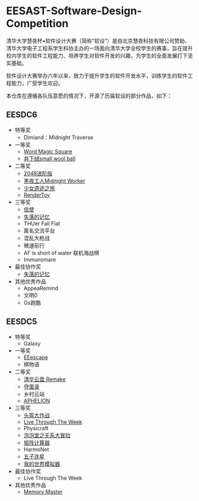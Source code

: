 # EESAST-Software-Design-Competition

清华大学慧夜杯•软件设计大赛（简称“软设”）是由北京慧夜科技有限公司赞助、清华大学电子工程系学生科协主办的一场面向清华大学全校学生的赛事，旨在提升校内学生的软件工程能力、培养学生对软件开发的兴趣，为学生的全面发展打下坚实基础。

软件设计大赛举办六年以来，致力于提升学生的软件开发水平，训练学生的软件工程能力，广受学生欢迎。

本仓库在遵循各队伍意愿的情况下，开源了历届软设的部分作品，如下：

## EESDC6
- 特等奖
  - Dimland：Midnight Traverse
- 一等奖
  - [Word Magic Square](https://github.com/EESAST-Software-Design-Competition/EESDC6-Word-Magic-Square)
  - [井下绒small wool ball](https://github.com/EESAST-Software-Design-Competition/EESDC6-small-wool-ball)
- 二等奖
  - [2048进阶版](https://github.com/EESAST-Software-Design-Competition/EESDC6-2048-Advanced-Version)
  - [黑夜工人Midnight Worker](https://github.com/EESAST-Software-Design-Competition/EESDC6-Midnight-Worker)
  - [少女遗迹之旅](https://github.com/EESAST-Software-Design-Competition/EESDC6-Maiden-Journey-to-the-Ruins)
  - [RenderToy](https://github.com/EESAST-Software-Design-Competition/EESDC6-RenderToy)
- 三等奖
  - [信使](https://github.com/EESAST-Software-Design-Competition/EESDC6-Messengers)
  - [失落的记忆](https://github.com/EESAST-Software-Design-Competition/EESDC6-The-Lost-Memories)
  - THUer Fall Flat
  - 匿名交流平台
  - 混乱大枪战
  - 微速前行
  - AF is short of water 联机海战棋
  - Immunomare
- 最佳协作奖
  - [失落的记忆](https://github.com/EESAST-Software-Design-Competition/EESDC6-The-Lost-Memories)
- 其他优秀作品
  - AppeaRemind
  - 文明0
  - Gs跑酷

## EESDC5
- 特等奖
  - Galaxy
- 一等奖
  - [EEescape](https://github.com/EESAST-Software-Design-Competition/EESDC5-EEescape)
  - 棋物语
- 二等奖
  - [清华云盘 Remake](https://github.com/EESAST-Software-Design-Competition/EESDC5-Tsinghua-Cloud-Remake)
  - [夺蛋录](https://github.com/EESAST-Software-Design-Competition/EESDC5-Egg-Snatchers)
  - 乡村云站
  - [APHELION](https://github.com/EESAST-Software-Design-Competition/EESDC5-APHELION)
- 三等奖
  - [头盔大作战](https://github.com/EESAST-Software-Design-Competition/EESDC5-Helmet-Battle)
  - [Live Through The Week](https://github.com/EESAST-Software-Design-Competition/EESDC5-Live-Through-The-Week)
  - Physicraft
  - [泡泡堂之无系大冒险](https://github.com/EESAST-Software-Design-Competition/EESDC5-Bubble-Hall-EEAdventure)
  - [矩阵计算器](https://github.com/EESAST-Software-Design-Competition/EESDC5-Matrix)
  - HarmoNet
  - [五子连星](https://github.com/EESAST-Software-Design-Competition/EESDC5-Five-Stars-Collinear)
  - [我的世界模拟器](https://github.com/EESAST-Software-Design-Competition/EESDC5-Minecraft-Simulator)
- 最佳协作奖
  - Live Through The Week
- 其他优秀作品
  - [Memory Master](https://github.com/EESAST-Software-Design-Competition/EESDC5-Memory-Master)
